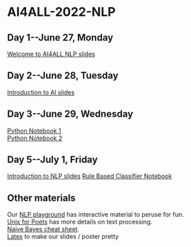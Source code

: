 # AI4ALL-2022-NLP
## Day 1--June 27, Monday
[Welcome to AI4ALL NLP slides](https://docs.google.com/presentation/d/1iSSInZ8Gi65CvYXkfj0cu83C7BUimOB_/edit#slide=id.p1)

## Day 2--June 28, Tuesday
[Introduction to AI slides](https://docs.google.com/presentation/d/1d8PBtA111ya7Bezbb4yQkgBbBWn-ibZi/edit#slide=id.p1)

## Day 3--June 29, Wednesday
[Python Notebook 1](https://colab.research.google.com/drive/16u1R4a_esZ1B6993HoUlZPdgKiFspVDs?usp=sharing#scrollTo=dIX2pxeOWSU4)    
[Python Notebook 2](https://colab.research.google.com/drive/1UzT1wjKcLY0p9fCX8o5RiwtOrvRK_vx6?usp=sharing)

## Day 5--July 1, Friday
[Introduction to NLP slides](https://docs.google.com/presentation/d/1E1On69Kt-3c4q3hPwxqXO-cW0cBVQjyg/edit?usp=sharing&ouid=115990656822910091874&rtpof=true&sd=true)
[Rule Based Classifier Notebook](https://colab.research.google.com/drive/1tWKKrZVm2LE2BM5ha0BWXmgzuVU2IxEJ?authuser=1)

## Other materials
Our [NLP playground](https://docs.google.com/document/d/1sQRM3exnko5kmz3yqWHN3eQ6Oc0-fqrf4LKVWpUGPuQ/edit) has interactive material to peruse for fun.  
[Unix for Poets](https://web.stanford.edu/class/cs124/kwc-unix-for-poets.pdf) has more details on text processing.  
[Naive Bayes cheat sheet](https://docs.google.com/document/d/1Z6WnbCQYtOsaoFAZc4VdXtCc9edGIlPBX9CulSwBVgo/edit).  
[Latex](http://latex2png.com/) to make our slides / poster pretty

